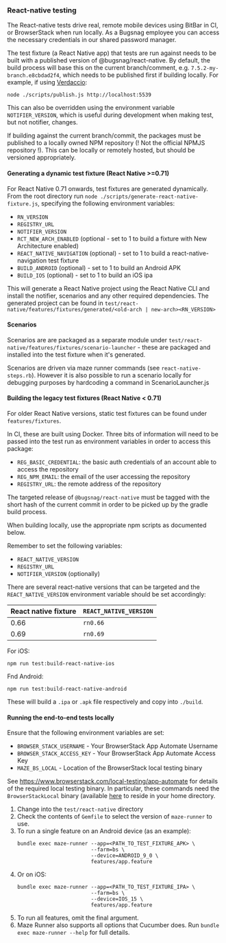 ### React-native testing

The React-native tests drive real, remote mobile devices using BitBar in CI, or BrowserStack when run locally. As a Bugsnag employee you can access the
necessary credentials in our shared password manager.

The test fixture (a React Native app) that tests are run against needs to be built with a published version of
@bugsnag/react-native.  By default, the build process will base this on the current branch/comment,
e.g. `7.5.2-my-branch.e8cbdad2f4`, which needs to be published first if building locally.  For example, if using
[Verdaccio](https://verdaccio.org/docs/en/docker.html):

```shell script
node ./scripts/publish.js http://localhost:5539
```

This can also be overridden using the environment variable `NOTIFIER_VERSION`, which is useful during development when
making test, but not notifier, changes.

If building against the current branch/commit, the packages must be published to a locally owned NPM repository
(! Not the official NPMJS repository !). This can be locally or remotely hosted, but should be versioned appropriately.

#### Generating a dynamic test fixture (React Native >=0.71)

For React Native 0.71 onwards, test fixtures are generated dynamically.
From the root directory run `node ./scripts/generate-react-native-fixture.js`, specifying the following environment variables:

- `RN_VERSION`
- `REGISTRY_URL`
- `NOTIFIER_VERSION`
- `RCT_NEW_ARCH_ENABLED` (optional - set to 1 to build a fixture with New Architecture enabled)
- `REACT_NATIVE_NAVIGATION` (optional) - set to 1 to build a react-native-navigation test fixture
- `BUILD_ANDROID` (optional) - set to 1 to build an Android APK
- `BUILD_IOS` (optional) - set to 1 to build an iOS ipa

This will generate a React Native project using the React Native CLI and install the notifier, scenarios and any other required dependencies.
The generated project can be found in `test/react-native/features/fixtures/generated/<old-arch | new-arch><RN_VERSION>`

#### Scenarios

Scenarios are are packaged as a separate module under `test/react-native/features/fixtures/scenario-launcher` - these are packaged and installed into the test fixture when it's generated.

Scenarios are driven via maze runner commands (see `react-native-steps.rb`). However it is also possible to run a scenario locally for debugging purposes by hardcoding a command in ScenarioLauncher.js

#### Building the legacy test fixtures (React Native < 0.71)

For older React Native versions, static test fixtures can be found under `features/fixtures`.

In CI, these are built using Docker. Three bits of information will need to be passed into the test run as environment variables in order to
access this package:
- `REG_BASIC_CREDENTIAL`: the basic auth credentials of an account able to access the repository
- `REG_NPM_EMAIL`: the email of the user accessing the repository
- `REGISTRY_URL`: the remote address of the repository

The targeted release of `@bugsnag/react-native` must be tagged with the short hash of the current commit in order to be
picked up by the gradle build process.

When building locally, use the appropriate npm scripts as documented below.

Remember to set the following variables:
- `REACT_NATIVE_VERSION`
- `REGISTRY_URL`
- `NOTIFIER_VERSION` (optionally)

There are several react-native versions that can be targeted and the `REACT_NATIVE_VERSION` environment variable should
be set accordingly:

| React native fixture | `REACT_NATIVE_VERSION` |
|----------------------|------------------------|
| 0.66                 | `rn0.66`               |
| 0.69                 | `rn0.69`               |

For iOS:
```shell script
npm run test:build-react-native-ios
```

Fnd Android:
```shell script
npm run test:build-react-native-android
```
These will build a `.ipa` or `.apk` file respectively and copy into `./build`.

#### Running the end-to-end tests locally

Ensure that the following environment variables are set:
- `BROWSER_STACK_USERNAME` - Your BrowserStack App Automate Username
- `BROWSER_STACK_ACCESS_KEY` - Your BrowserStack App Automate Access Key
- `MAZE_BS_LOCAL` - Location of the BrowserStack local testing binary

See https://www.browserstack.com/local-testing/app-automate for details of the required local testing binary. In
particular, these commands need the `BrowserStackLocal` binary (available
[here](https://www.browserstack.com/local-testing/releases) to reside in your home directory.

1. Change into the `test/react-native` directory
1. Check the contents of `Gemfile` to select the version of `maze-runner` to use.
1. To run a single feature on an Android device (as an example):
    ```shell script
    bundle exec maze-runner --app=<PATH_TO_TEST_FIXTURE_APK> \
                            --farm=bs \
                            --device=ANDROID_9_0 \
                            features/app.feature
    ```
1. Or on iOS:
    ```shell script
    bundle exec maze-runner --app=<PATH_TO_TEST_FIXTURE_IPA> \
                            --farm=bs \
                            --device=IOS_15 \
                            features/app.feature
    ```
1. To run all features, omit the final argument.
1. Maze Runner also supports all options that Cucumber does.  Run `bundle exec maze-runner --help` for full details.
